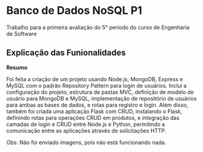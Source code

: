 # Banco de Dados NoSQL P1
 Trabalho para a primeira avaliação do 5° período do curso de Engenharia de Software

## Explicação das Funionalidades

**Resumo**

 Foi feita a criação de um projeto usando Node.js, MongoDB, Express e MySQL com o padrão Repository Pattern para login de usuários. Inclui a configuração do projeto, estrutura de pastas MVC, definição de modelo de usuário para MongoDB e MySQL, implementação de repositório de usuários para ambas as bases de dados, e rotas para registro e login. Além disso, também foi criada uma aplicação Flask com CRUD, instalando o Flask, definindo rotas para operações CRUD em produtos, e integração das camadas de login e CRUD entre Node.js e Python, permitindo a comunicação entre as aplicações através de solicitações HTTP.


Obs: Não foi enviado imagens, pois não está funcionando nada.
